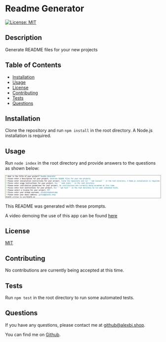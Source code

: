 # Readme Generator

[![License: MIT](https://img.shields.io/badge/License-MIT-yellow.svg)](https://opensource.org/licenses/MIT)

## Description

Generate README files for your new projects

## Table of Contents

* [Installation](#installation)
* [Usage](#usage)
* [License](#license)
* [Contributing](#contributing)
* [Tests](#tests)
* [Questions](#questions)

## Installation

Clone the repository and run ```npm install``` in the root directory. A Node.js installation is required.

## Usage

Run ```node index``` in the root directory and provide answers to the questions as shown below:

![Preview image](preview.png)

This README was generated with these prompts.

A video demoing the use of this app can be found [here](https://drive.google.com/file/d/19j8nTk07nr8D32jvlW_KZr7zqJblKgeX/view?usp=sharing)

## License

[MIT](https://opensource.org/licenses/MIT)

## Contributing

No contributions are currently being accepted at this time.

## Tests

Run ```npm test``` in the root directory to run some automated tests.

## Questions

If you have any questions, please contact me at [github@alexbi.shop](mailto:github@alexbi.shop).

You can find me on [Github](https://github.com/alexbishopbootcamp).

